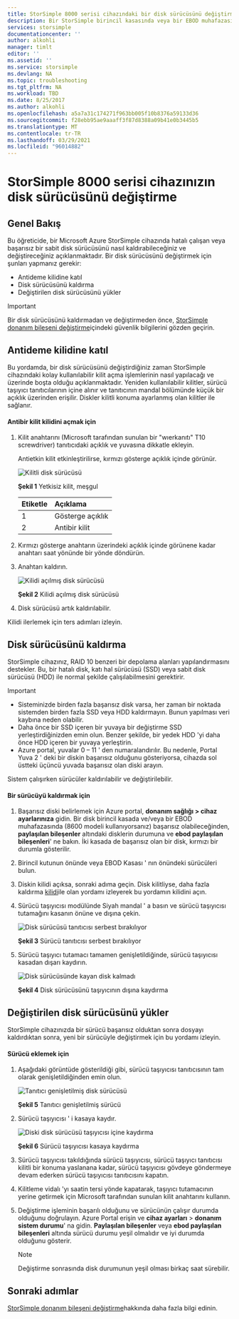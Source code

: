 ```yaml
---
title: StorSimple 8000 serisi cihazındaki bir disk sürücüsünü değiştirme | Microsoft Docs
description: Bir StorSimple birincil kasasında veya bir EBOD muhafazasında disk sürücüsünün nasıl değiştirileceğini açıklar.
services: storsimple
documentationcenter: ''
author: alkohli
manager: timlt
editor: ''
ms.assetid: ''
ms.service: storsimple
ms.devlang: NA
ms.topic: troubleshooting
ms.tgt_pltfrm: NA
ms.workload: TBD
ms.date: 8/25/2017
ms.author: alkohli
ms.openlocfilehash: a5a7a31c174271f963bb005f10b8376a59133d36
ms.sourcegitcommit: f28ebb95ae9aaaff3f87d8388a09b41e0b3445b5
ms.translationtype: MT
ms.contentlocale: tr-TR
ms.lasthandoff: 03/29/2021
ms.locfileid: "96014882"
---
```

# <a name="replace-a-disk-drive-on-your-storsimple-8000-series-device"></a>StorSimple 8000 serisi cihazınızın disk sürücüsünü değiştirme

## <a name="overview"></a>Genel Bakış
Bu öğreticide, bir Microsoft Azure StorSimple cihazında hatalı çalışan veya başarısız bir sabit disk sürücüsünü nasıl kaldırabileceğiniz ve değiştireceğiniz açıklanmaktadır. Bir disk sürücüsünü değiştirmek için şunları yapmanız gerekir:

* Antideme kilidine katıl
* Disk sürücüsünü kaldırma
* Değiştirilen disk sürücüsünü yükler

> [!IMPORTANT]
> Bir disk sürücüsünü kaldırmadan ve değiştirmeden önce, [StorSimple donanım bileşeni değiştirme](storsimple-8000-hardware-component-replacement.md)içindeki güvenlik bilgilerini gözden geçirin.
 

## <a name="disengage-the-antitamper-lock"></a>Antideme kilidine katıl
Bu yordamda, bir disk sürücüsünü değiştirdiğiniz zaman StorSimple cihazındaki kolay kullanılabilir kilit açma işlemlerinin nasıl yapılacağı ve üzerinde boşta olduğu açıklanmaktadır. Yeniden kullanılabilir kilitler, sürücü taşıyıcı tanıtıcılarının içine alınır ve tanıtıcının mandal bölümünde küçük bir açıklık üzerinden erişilir. Diskler kilitli konuma ayarlanmış olan kilitler ile sağlanır.

#### <a name="to-unlock-the-antitamper-lock"></a>Antibir kilit kilidini açmak için
1. Kilit anahtarını (Microsoft tarafından sunulan bir "wıerkanıtı" T10 screwdriver) tanıtıcıdaki açıklık ve yuvasına dikkatle ekleyin. 
   
   Antietkin kilit etkinleştirilirse, kırmızı gösterge açıklık içinde görünür.
  
    ![Kilitli disk sürücüsü](./media/storsimple-disk-drive-replacement/IC741056.png)
   
    **Şekil 1** Yetkisiz kilit, meşgul
   
   | Etiketle | Açıklama |
   |:--- |:--- |
   | 1 |Gösterge açıklık |
   | 2 |Antibir kilit |
2. Kırmızı gösterge anahtarın üzerindeki açıklık içinde görünene kadar anahtarı saat yönünde bir yönde döndürün.
3. Anahtarı kaldırın.
   
    ![Kilidi açılmış disk sürücüsü](./media/storsimple-disk-drive-replacement/IC741057.png)
   
    **Şekil 2** Kilidi açılmış disk sürücüsü
4. Disk sürücüsü artık kaldırılabilir.

Kilidi ilerlemek için ters adımları izleyin.

## <a name="remove-the-disk-drive"></a>Disk sürücüsünü kaldırma
StorSimple cihazınız, RAID 10 benzeri bir depolama alanları yapılandırmasını destekler. Bu, bir hatalı disk, katı hal sürücüsü (SSD) veya sabit disk sürücüsü (HDD) ile normal şekilde çalışılabilmesini gerektirir.

> [!IMPORTANT]
> * Sisteminizde birden fazla başarısız disk varsa, her zaman bir noktada sistemden birden fazla SSD veya HDD kaldırmayın. Bunun yapılması veri kaybına neden olabilir.
> * Daha önce bir SSD içeren bir yuvaya bir değiştirme SSD yerleştirdiğinizden emin olun. Benzer şekilde, bir yedek HDD 'yi daha önce HDD içeren bir yuvaya yerleştirin.
> * Azure portal, yuvalar 0 – 11 ' den numaralandırılır. Bu nedenle, Portal Yuva 2 ' deki bir diskin başarısız olduğunu gösteriyorsa, cihazda sol üstteki üçüncü yuvada başarısız olan diski arayın.
> 
> 

Sistem çalışırken sürücüler kaldırılabilir ve değiştirilebilir.

#### <a name="to-remove-a-drive"></a>Bir sürücüyü kaldırmak için
1. Başarısız diski belirlemek için Azure portal, **donanım sağlığı > cihaz ayarlarınıza** gidin. Bir disk birincil kasada ve/veya bir EBOD muhafazasında (8600 modeli kullanıyorsanız) başarısız olabileceğinden, **paylaşılan bileşenler** altındaki disklerin durumuna ve **ebod paylaşılan bileşenleri**' ne bakın. İki kasada de başarısız olan bir disk, kırmızı bir durumla gösterilir.
2. Birincil kutunun önünde veya EBOD Kasası ' nın önündeki sürücüleri bulun. 
3. Diskin kilidi açıksa, sonraki adıma geçin. Disk kilitliyse, daha fazla kaldırma [kilidi](#disengage-the-antitamper-lock)ile olan yordamı izleyerek bu yordamın kilidini açın.
4. Sürücü taşıyıcısı modülünde Siyah mandal ' a basın ve sürücü taşıyıcısı tutamağını kasanın önüne ve dışına çekin.
   
    ![Disk sürücüsü tanıtıcısı serbest bırakılıyor](./media/storsimple-disk-drive-replacement/IC741051.png)
   
    **Şekil 3** Sürücü tanıtıcısı serbest bırakılıyor
5. Sürücü taşıyıcı tutamacı tamamen genişletildiğinde, sürücü taşıyıcısı kasadan dışarı kaydırın. 
   
    ![Disk sürücüsünde kayan disk kalmadı](./media/storsimple-disk-drive-replacement/IC741052.png)
   
    **Şekil 4** Disk sürücüsünü taşıyıcının dışına kaydırma

## <a name="install-the-replacement-disk-drive"></a>Değiştirilen disk sürücüsünü yükler
StorSimple cihazınızda bir sürücü başarısız olduktan sonra dosyayı kaldırdıktan sonra, yeni bir sürücüyle değiştirmek için bu yordamı izleyin.

#### <a name="to-insert-a-drive"></a>Sürücü eklemek için
1. Aşağıdaki görüntüde gösterildiği gibi, sürücü taşıyıcısı tanıtıcısının tam olarak genişletildiğinden emin olun.
   
    ![Tanıtıcı genişletilmiş disk sürücüsü](./media/storsimple-disk-drive-replacement/IC741044.png)
   
    **Şekil 5** Tanıtıcı genişletilmiş sürücü
2. Sürücü taşıyıcısı ' i kasaya kaydır.
   
    ![Diski disk sürücüsü taşıyıcısı içine kaydırma](./media/storsimple-disk-drive-replacement/IC741045.png)
   
    **Şekil 6**  Sürücü taşıyıcısı kasaya kaydırma
3. Sürücü taşıyıcısı takıldığında sürücü taşıyıcısı, sürücü taşıyıcı tanıtıcısı kilitli bir konuma yaslanana kadar, sürücü taşıyıcısı gövdeye göndermeye devam ederken sürücü taşıyıcısı tanıtıcısını kapatın.
4. Kilitleme vidalı 'yı saatin tersi yönde kapatarak, taşıyıcı tutamacının yerine getirmek için Microsoft tarafından sunulan kilit anahtarını kullanın.
5. Değiştirme işleminin başarılı olduğunu ve sürücünün çalışır durumda olduğunu doğrulayın. Azure Portal erişin ve **cihaz ayarları**  >  **donanım sistem durumu**' na gidin. **Paylaşılan bileşenler** veya **ebod paylaşılan bileşenleri** altında sürücü durumu yeşil olmalıdır ve iyi durumda olduğunu gösterir.

   
   > [!NOTE]
   > Değiştirme sonrasında disk durumunun yeşil olması birkaç saat sürebilir.
  
## <a name="next-steps"></a>Sonraki adımlar
[StorSimple donanım bileşeni değiştirme](storsimple-8000-hardware-component-replacement.md)hakkında daha fazla bilgi edinin.

